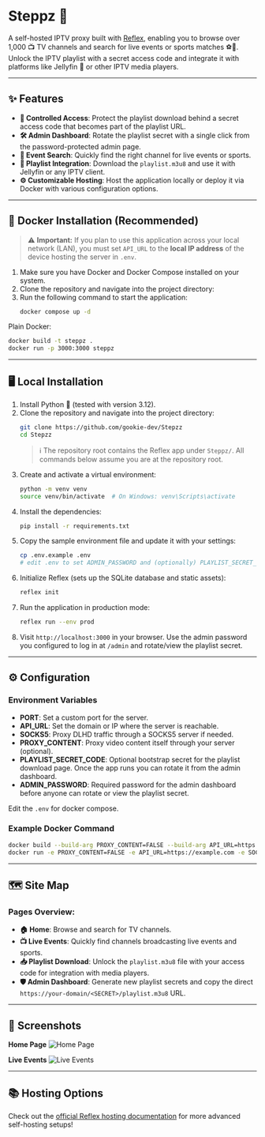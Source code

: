 # Steppz 🚀

A self-hosted IPTV proxy built with [Reflex](https://reflex.dev), enabling you to browse over 1,000 📺 TV channels and search for live events or sports matches ⚽🏀. Unlock the IPTV playlist with a secret access code and integrate it with platforms like Jellyfin 🍇 or other IPTV media players.

---

## ✨ Features

- **🔐 Controlled Access**: Protect the playlist download behind a secret access code that becomes part of the playlist URL.
- **🛠️ Admin Dashboard**: Rotate the playlist secret with a single click from the password-protected admin page.
- **🔎 Event Search**: Quickly find the right channel for live events or sports.
- **📄 Playlist Integration**: Download the `playlist.m3u8` and use it with Jellyfin or any IPTV client.
- **⚙️ Customizable Hosting**: Host the application locally or deploy it via Docker with various configuration options.

---

## 🐳 Docker Installation (Recommended)

> ⚠️ **Important:** If you plan to use this application across your local network (LAN), you must set `API_URL` to the **local IP address** of the device hosting the server in `.env`.

1. Make sure you have Docker and Docker Compose installed on your system.
2. Clone the repository and navigate into the project directory:
3. Run the following command to start the application:
   ```bash
   docker compose up -d
   ```

Plain Docker:
```bash
docker build -t steppz .
docker run -p 3000:3000 steppz
```

---

## 🖥️ Local Installation

1. Install Python 🐍 (tested with version 3.12).
2. Clone the repository and navigate into the project directory:
   ```bash
   git clone https://github.com/gookie-dev/Stepzz
   cd Stepzz
   ```
   > ℹ️ The repository root contains the Reflex app under `Steppz/`. All commands below assume you are at the repository root.
3. Create and activate a virtual environment:
   ```bash
   python -m venv venv
   source venv/bin/activate  # On Windows: venv\Scripts\activate
   ```
4. Install the dependencies:
   ```bash
   pip install -r requirements.txt
   ```
5. Copy the sample environment file and update it with your settings:
   ```bash
   cp .env.example .env
   # edit .env to set ADMIN_PASSWORD and (optionally) PLAYLIST_SECRET_CODE
   ```
6. Initialize Reflex (sets up the SQLite database and static assets):
   ```bash
   reflex init
   ```
7. Run the application in production mode:
   ```bash
   reflex run --env prod
   ```
8. Visit `http://localhost:3000` in your browser. Use the admin password you configured to log in at `/admin` and rotate/view the playlist secret.

---

## ⚙️ Configuration

### Environment Variables

- **PORT**: Set a custom port for the server.
- **API_URL**: Set the domain or IP where the server is reachable.
- **SOCKS5**: Proxy DLHD traffic through a SOCKS5 server if needed.
- **PROXY_CONTENT**: Proxy video content itself through your server (optional).
- **PLAYLIST_SECRET_CODE**: Optional bootstrap secret for the playlist download page. Once the app runs you can rotate it from the admin dashboard.
- **ADMIN_PASSWORD**: Required password for the admin dashboard before anyone can rotate or view the playlist secret.

Edit the `.env` for docker compose.

### Example Docker Command
```bash
docker build --build-arg PROXY_CONTENT=FALSE --build-arg API_URL=https://example.com --build-arg SOCKS5=user:password@proxy.example.com:1080 -t steppz .
docker run -e PROXY_CONTENT=FALSE -e API_URL=https://example.com -e SOCKS5=user:password@proxy.example.com:1080 -p 3000:3000 steppz
```

---

## 🗺️ Site Map

### Pages Overview:

- **🏠 Home**: Browse and search for TV channels.
- **📺 Live Events**: Quickly find channels broadcasting live events and sports.
- **📥 Playlist Download**: Unlock the `playlist.m3u8` file with your access code for integration with media players.
- **🛡️ Admin Dashboard**: Generate new playlist secrets and copy the direct `https://your-domain/<SECRET>/playlist.m3u8` URL.

---

## 📸 Screenshots

**Home Page**
<img alt="Home Page" src="https://files.catbox.moe/qlqqs5.png">

**Live Events**
<img alt="Live Events" src="https://files.catbox.moe/7oawie.png">

---

## 📚 Hosting Options

Check out the [official Reflex hosting documentation](https://reflex.dev/docs/hosting/self-hosting/) for more advanced self-hosting setups!